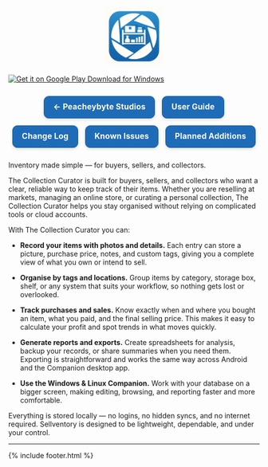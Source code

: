 <!-- App Logo -->
<p align="center">
  <img src="Sellventory-icon-final.png" alt="Sellventory logo" width="120">
</p>
<!-- DOWNLOAD ROW -->
<div class="dl-row">
  <a href="https://play.google.com/store/apps/details?id=com.peachbyte.sellventory" aria-label="Get it on Google Play">
    <img src="https://play.google.com/intl/en_us/badges/static/images/badges/en_badge_web_generic.png"
         alt="Get it on Google Play" height="60">
  </a>
  <a class="btn-win" href="https://github.com/PeacheyByte/sellventory-companion/releases/latest/download/sellventory.exe">
    Download for Windows
  </a>
</div>



<!-- === Sellventory navigation buttons === -->
<style>
  .sv-nav{
    display:flex;justify-content:center;gap:14px;flex-wrap:wrap;margin:26px 0
  }
  .sv-btn{
    display:inline-block;
    padding:12px 18px;
    border:1px solid #155d9a;
    border-radius:10px;
    text-decoration:none;
    font-weight:700;
    font-size:0.98rem;
    background:#1e6bb8;
    color:#fff;
    line-height:1.2;
    letter-spacing:.2px;
    box-shadow:0 2px 6px rgba(0,0,0,.15);
  }
  .sv-btn:visited{color:#fff}
  .sv-btn:hover{background:#155d9a;border-color:#0f4c86;box-shadow:0 3px 10px rgba(0,0,0,.2)}
  .sv-btn:focus{outline:3px solid #99c2ff;outline-offset:2px}

  /* keep buttons readable even after they've been visited */
.sv-nav .sv-btn:link,
.sv-nav .sv-btn:visited {
  color: #fff !important;
  background: #1e6bb8 !important;
  border-color: #155d9a !important;
}

  @media (prefers-color-scheme: dark){
    .sv-btn{background:#2a7bd6;border-color:#1c5ea6}
    .sv-btn:hover{background:#1f6ac0}
  }
</style>

<div class="sv-nav">
  <a class="sv-btn" href="/">← Peacheybyte Studios</a>
  <a class="sv-btn" href="{{ site.baseurl }}/user-guide/">User Guide</a>
  <a class="sv-btn" href="{{ site.baseurl }}/changelog/">Change Log</a>
  <a class="sv-btn" href="{{ site.baseurl }}/issues/">Known Issues</a>
  <a class="sv-btn" href="{{ site.baseurl }}/roadmap/">Planned Additions</a>
</div>
<!-- === end navigation buttons === -->



<!-- Body -->
Inventory made simple — for buyers, sellers, and collectors.

The Collection Curator is built for buyers, sellers, and collectors who want a clear, reliable way to keep track of their items. Whether you are reselling at markets, managing an online store, or curating a personal collection, The Collection Curator helps you stay organised without relying on complicated tools or cloud accounts.

With The Collection Curator  you can:

- **Record your items with photos and details.** Each entry can store a picture, purchase price, notes, and custom tags, giving you a complete view of what you own or intend to sell.

- **Organise by tags and locations.** Group items by category, storage box, shelf, or any system that suits your workflow, so nothing gets lost or overlooked.

- **Track purchases and sales.** Know exactly when and where you bought an item, what you paid, and the final selling price. This makes it easy to calculate your profit and spot trends in what moves quickly.

- **Generate reports and exports.** Create spreadsheets for analysis, backup your records, or share summaries when you need them. Exporting is straightforward and works the same way across Android and the Companion desktop app.

- **Use the Windows & Linux Companion.** Work with your database on a bigger screen, making editing, browsing, and reporting faster and more comfortable.

Everything is stored locally — no logins, no hidden syncs, and no internet required. Sellventory is designed to be lightweight, dependable, and under your control.



---
{% include footer.html %}
